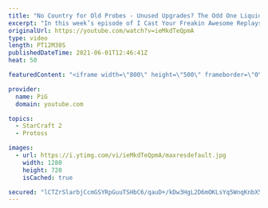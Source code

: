 ```yaml
---
title: "No Country for Old Probes - Unused Upgrades? The Odd One Liquid Reign ICYFAR G2"
excerpt: "In this week’s episode of I Cast Your Freakin Awesome Replays (ICYFAR) players sent in their replays that had the least used upgrades!   CURRENT LIQUID REIGN ICYFAR CHALLENGE: “Crash course” - Show us your most stupid and hilarious allins! During Liquid Reign ICYFARs there is a clear set of rules for"
originalUrl: https://youtube.com/watch?v=ieMkdTeQpmA
type: video
length: PT12M30S
publishedDateTime: 2021-06-01T12:46:41Z
heat: 50

featuredContent: "<iframe width=\"800\" height=\"500\" frameborder=\"0\" src=\"https://www.youtube.com/embed/ieMkdTeQpmA\" allow=\"accelerometer; autoplay; encrypted-media; gyroscope; picture-in-picture\" allowfullscreen></iframe>"

provider:
  name: PiG
  domain: youtube.com

topics:
  - StarCraft 2
  - Protoss

images:
  - url: https://i.ytimg.com/vi/ieMkdTeQpmA/maxresdefault.jpg
    width: 1280
    height: 720
    isCached: true

secured: "lCTZrSlarbjCcmGSYRpGuuTSHbC6/qauD+/kDw3HgL2D6mOKLsYq5WnqKnbX5YGoNPxMVNsGFaRyo6lJAnkQY8q49rgad3ryLAAPyiogORETM2KR2n5pypmWvkoRsD3hFjhAnqFT8sJshyNypOR1Eyk9Ef1+tykk2AASLTitfxdoXOV4M3UzGIYniqbHGK+k240EG9amWpihi5h2j16s98Ocl6l0J0sxOj86GsfsVeto5s2R4Htt7vZ1iN/W2T8Xrvu2fDUTgJdNzeswEvdX/fu1uUkOttlEw4hUjKx4GoUblW02Hay2zxR1AjKCp7ph4JMdDM41UAhQodTYkTf5pBqZ7yrgo4sqvUkV5OGdII/ZyeaNnKGOAaWW5oN4qC6LHHIxSWg4Sfe6sSj+VnO9ve/x10epLpZaVAi8nEtzT0I=;Mycy4dBhheh1bQILPtJ1BQ=="
---
```


